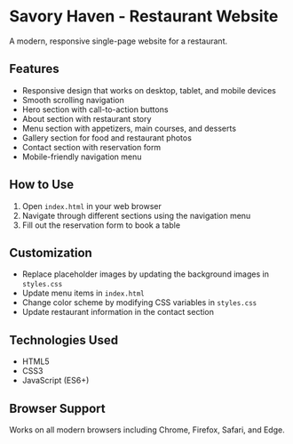 # Savory Haven - Restaurant Website

A modern, responsive single-page website for a restaurant.

## Features

- Responsive design that works on desktop, tablet, and mobile devices
- Smooth scrolling navigation
- Hero section with call-to-action buttons
- About section with restaurant story
- Menu section with appetizers, main courses, and desserts
- Gallery section for food and restaurant photos
- Contact section with reservation form
- Mobile-friendly navigation menu

## How to Use

1. Open `index.html` in your web browser
2. Navigate through different sections using the navigation menu
3. Fill out the reservation form to book a table

## Customization

- Replace placeholder images by updating the background images in `styles.css`
- Update menu items in `index.html`
- Change color scheme by modifying CSS variables in `styles.css`
- Update restaurant information in the contact section

## Technologies Used

- HTML5
- CSS3
- JavaScript (ES6+)

## Browser Support

Works on all modern browsers including Chrome, Firefox, Safari, and Edge.

